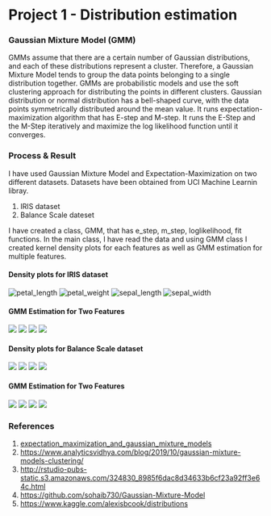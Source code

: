 # Project 1 - Distribution estimation

### Gaussian Mixture Model (GMM)

GMMs assume that there are a certain number of Gaussian distributions, and each of these distributions represent a cluster. Therefore, a Gaussian Mixture Model tends to group the data points belonging to a single distribution together. GMMs are probabilistic models and use the soft clustering approach for distributing the points in different clusters.
Gaussian distribution or normal distribution has a bell-shaped curve, with the data points symmetrically distributed around the mean value. It runs expectation-maximization algorithm that has E-step and M-step. It runs the E-Step and the M-Step iteratively and maximize the log likelihood function until it converges.

### Process & Result
I have used Gaussian Mixture Model and Expectation-Maximization on two different datasets. Datasets have been obtained from UCI Machine Learnin libray.
1. IRIS dataset
2. Balance Scale dateset

I have created a class, GMM, that has e_step, m_step, loglikelihood, fit functions. In the main class, I have read the data and using GMM class I created kernel density plots for each features as well as GMM estimation for multiple features.

#### Density plots for IRIS dataset
![petal_length](https://github.com/paul-gomes/Distribution_Estimation/blob/main/Image/petal_length.png)
![petal_weight](https://github.com/paul-gomes/Distribution_Estimation/blob/main/Image/petal_width.png)
![sepal_length](https://github.com/paul-gomes/Distribution_Estimation/blob/main/Image/sepal_length.png)
![sepal_width](https://github.com/paul-gomes/Distribution_Estimation/blob/main/Image/sepal_width.png)
#### GMM Estimation for Two Features
![](https://github.com/paul-gomes/Distribution_Estimation/blob/main/Image/petal_widthVSpetal_length.png)
![](https://github.com/paul-gomes/Distribution_Estimation/blob/main/Image/sepal_lengthVSpetal_length.png)
![](https://github.com/paul-gomes/Distribution_Estimation/blob/main/Image/sepal_widthVSpetal_width.png)
![](https://github.com/paul-gomes/Distribution_Estimation/blob/main/Image/sepal_widthVSsepal_length.png)

#### Density plots for Balance Scale dataset
![](https://github.com/paul-gomes/Distribution_Estimation/blob/main/Image/left_distance.png)
![](https://github.com/paul-gomes/Distribution_Estimation/blob/main/Image/left_weight.png)
![](https://github.com/paul-gomes/Distribution_Estimation/blob/main/Image/right_distance.png)
![](https://github.com/paul-gomes/Distribution_Estimation/blob/main/Image/right_weight.png)
#### GMM Estimation for Two Features
![](https://github.com/paul-gomes/Distribution_Estimation/blob/main/Image/left_distanceVSleft_weight.png)
![](https://github.com/paul-gomes/Distribution_Estimation/blob/main/Image/right_distanceVSleft_distance.png)
![](https://github.com/paul-gomes/Distribution_Estimation/blob/main/Image/right_distanceVSright_weight.png)
![](https://github.com/paul-gomes/Distribution_Estimation/blob/main/Image/right_weightVSleft_weight.png)


### References
1. [expectation_maximization_and_gaussian_mixture_models](https://www.python-course.eu/expectation_maximization_and_gaussian_mixture_models.php)
1. https://www.analyticsvidhya.com/blog/2019/10/gaussian-mixture-models-clustering/
1. http://rstudio-pubs-static.s3.amazonaws.com/324830_8985f6dac8d34633b6cf23a92ff3e64c.html
1. https://github.com/sohaib730/Gaussian-Mixture-Model
2. https://www.kaggle.com/alexisbcook/distributions
